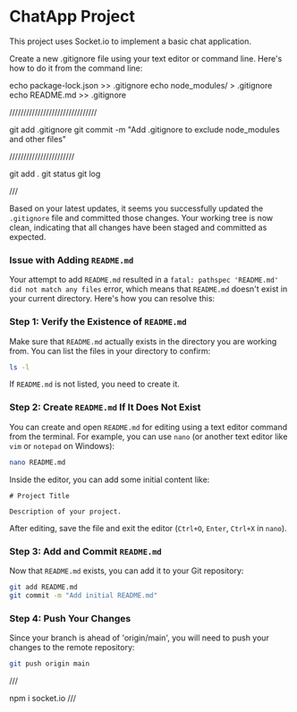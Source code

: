 # ChatApp Project

This project uses Socket.io to implement a basic chat application.

Create a new .gitignore file using your text editor or command line. Here's how to do it from the command line:

echo package-lock.json >> .gitignore
echo node_modules/ > .gitignore
echo README.md >> .gitignore

///////////////////////////////

git add .gitignore
git commit -m "Add .gitignore to exclude node_modules and other files"

///////////////////////

git add .
git status
git log

///

Based on your latest updates, it seems you successfully updated the `.gitignore` file and committed those changes. Your working tree is now clean, indicating that all changes have been staged and committed as expected.

### Issue with Adding `README.md`

Your attempt to add `README.md` resulted in a `fatal: pathspec 'README.md' did not match any files` error, which means that `README.md` doesn't exist in your current directory. Here's how you can resolve this:

### Step 1: Verify the Existence of `README.md`

Make sure that `README.md` actually exists in the directory you are working from. You can list the files in your directory to confirm:

```bash
ls -l
```

If `README.md` is not listed, you need to create it.

### Step 2: Create `README.md` If It Does Not Exist

You can create and open `README.md` for editing using a text editor command from the terminal. For example, you can use `nano` (or another text editor like `vim` or `notepad` on Windows):

```bash
nano README.md
```

Inside the editor, you can add some initial content like:

```
# Project Title

Description of your project.
```

After editing, save the file and exit the editor (`Ctrl+O`, `Enter`, `Ctrl+X` in `nano`).

### Step 3: Add and Commit `README.md`

Now that `README.md` exists, you can add it to your Git repository:

```bash
git add README.md
git commit -m "Add initial README.md"
```

### Step 4: Push Your Changes

Since your branch is ahead of 'origin/main', you will need to push your changes to the remote repository:

```bash
git push origin main
```

///

npm i socket.io
///
